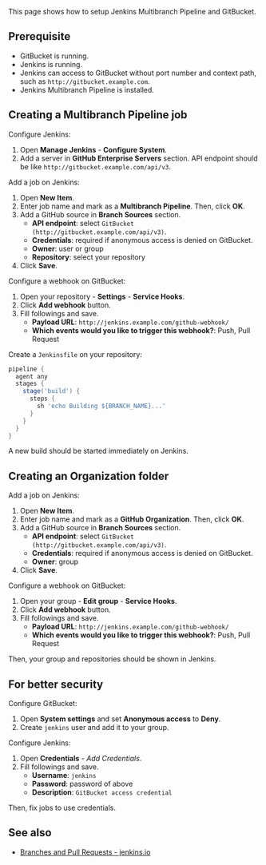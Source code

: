 This page shows how to setup Jenkins Multibranch Pipeline and GitBucket.

## Prerequisite

- GitBucket is running.
- Jenkins is running.
- Jenkins can access to GitBucket without port number and context path, such as `http://gitbucket.example.com`.
- Jenkins Multibranch Pipeline is installed.

## Creating a Multibranch Pipeline job

Configure Jenkins:
1. Open **Manage Jenkins** - **Configure System**.
1. Add a server in **GitHub Enterprise Servers** section. API endpoint should be like `http://gitbucket.example.com/api/v3`.

Add a job on Jenkins:
1. Open **New Item**.
1. Enter job name and mark as a **Multibranch Pipeline**. Then, click **OK**.
1. Add a GitHub source in **Branch Sources** section.
    * **API endpoint**: select `GitBucket (http://gitbucket.example.com/api/v3)`.
    * **Credentials**: required if anonymous access is denied on GitBucket.
    * **Owner**: user or group
    * **Repository**: select your repository
1. Click **Save**.

Configure a webhook on GitBucket:
1. Open your repository - **Settings** - **Service Hooks**.
1. Click **Add webhook** button.
1. Fill followings and save.
    * **Payload URL**: `http://jenkins.example.com/github-webhook/`
    * **Which events would you like to trigger this webhook?**: Push, Pull Request

Create a `Jenkinsfile` on your repository:
```groovy
pipeline {
  agent any
  stages {
    stage('build') {
      steps {
        sh 'echo Building ${BRANCH_NAME}...'
      }
    }
  }
}
```

A new build should be started immediately on Jenkins.

## Creating an Organization folder

Add a job on Jenkins:
1. Open **New Item**.
1. Enter job name and mark as a **GitHub Organization**. Then, click **OK**.
1. Add a GitHub source in **Branch Sources** section.
    * **API endpoint**: select `GitBucket (http://gitbucket.example.com/api/v3)`.
    * **Credentials**: required if anonymous access is denied on GitBucket.
    * **Owner**: group
1. Click **Save**.

Configure a webhook on GitBucket:
1. Open your group - **Edit group** - **Service Hooks**.
1. Click **Add webhook** button.
1. Fill followings and save.
    * **Payload URL**: `http://jenkins.example.com/github-webhook/`
    * **Which events would you like to trigger this webhook?**: Push, Pull Request

Then, your group and repositories should be shown in Jenkins.

## For better security

Configure GitBucket:
1. Open **System settings** and set **Anonymous access** to **Deny**.
1. Create `jenkins` user and add it to your group.

Configure Jenkins:
1. Open **Credentials** - *Add Credentials*.
1. Fill followings and save.
    * **Username**: `jenkins`
    * **Password**: password of above
    * **Description**: `GitBucket access credential`

Then, fix jobs to use credentials.

## See also

- [Branches and Pull Requests - jenkins.io](https://jenkins.io/doc/book/pipeline/multibranch/)
